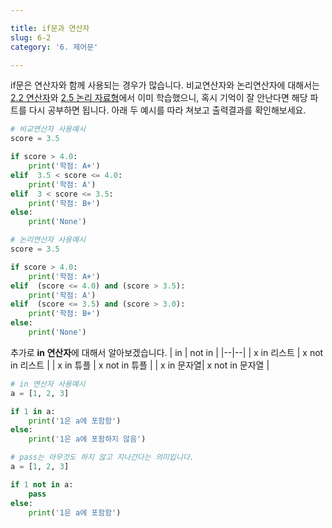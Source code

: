 ```yaml
---

title: if문과 연산자
slug: 6-2
category: '6. 제어문'

---
```


if문은 연산자와 함께 사용되는 경우가 많습니다. 비교연산자와 논리연산자에 대해서는  [2.2 연산자](https://curriculum.cosadama.com/python/2-2)와 [2.5 논리 자료형](https://curriculum.cosadama.com/python/2-5)에서 이미 학습했으니, 혹시 기억이 잘 안난다면 해당 파트를 다시 공부하면 됩니다. 아래 두 예시를 따라 쳐보고 출력결과를 확인해보세요. 
```python
# 비교연산자 사용예시
score = 3.5

if score > 4.0:
	print('학점: A+')
elif  3.5 < score <= 4.0:
	print('학점: A')
elif  3 < score <= 3.5:
	print('학점: B+')
else:
	print('None')
```
```python
# 논리연산자 사용예시
score = 3.5

if score > 4.0:
	print('학점: A+')
elif  (score <= 4.0) and (score > 3.5):
	print('학점: A')
elif  (score <= 3.5) and (score > 3.0):
	print('학점: B+')
else:
	print('None')
```
추가로 **in 연산자**에 대해서 알아보겠습니다. 
| in | not in |
|--|--|
| x in 리스트 | x not in 리스트 |
| x in 튜플 | x not in 튜플 |
| x in 문자열| x not in 문자열 |

```python
# in 연산자 사용예시
a = [1, 2, 3]

if 1 in a:
	print('1은 a에 포함함')
else:
	print('1은 a에 포함하지 않음')
```

```python
# pass는 아무것도 하지 않고 지나간다는 의미입니다.
a = [1, 2, 3]

if 1 not in a:
	pass
else:
	print('1은 a에 포함함')
```


